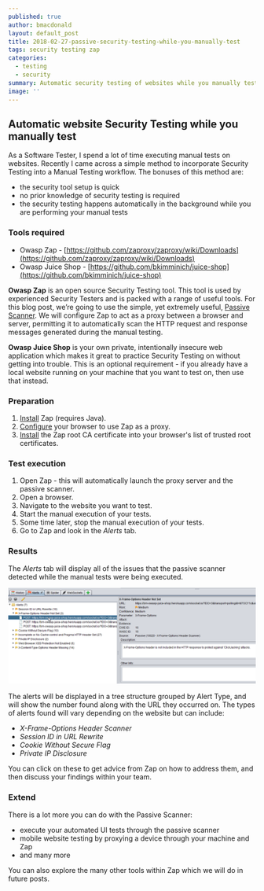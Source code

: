 ```yaml
---
published: true
author: bmacdonald
layout: default_post
title: 2018-02-27-passive-security-testing-while-you-manually-test
tags: security testing zap
categories:
  - testing
  - security
summary: Automatic security testing of websites while you manually test them
image: ''
---
```

## Automatic website Security Testing while you manually test
As a Software Tester, I spend a lot of time executing manual tests on websites. 
Recently I came across a simple method to incorporate Security Testing into a Manual Testing workflow. 
The bonuses of this method are:
  - the security tool setup is quick
  - no prior knowledge of security testing is required
  - the security testing happens automatically in the background while you are performing your manual tests

### Tools required
- Owasp Zap - [https://github.com/zaproxy/zaproxy/wiki/Downloads](https://github.com/zaproxy/zaproxy/wiki/Downloads)
- Owasp Juice Shop - [https://github.com/bkimminich/juice-shop](https://github.com/bkimminich/juice-shop)

**Owasp Zap** is an open source Security Testing tool. This tool is used by experienced Security Testers and is packed with a range of useful tools. For this blog post, we’re going to use the simple, yet extremely useful, [Passive Scanner](https://github.com/zaproxy/zap-core-help/wiki/HelpStartConceptsPscan). We will configure Zap to act as a proxy between a browser and server, permitting it to automatically scan the HTTP request and response messages generated during the manual testing.

**Owasp Juice Shop** is your own private, intentionally insecure web application which makes it great to practice Security Testing on without getting into trouble. This is an optional requirement - if you already have a local website running on your machine that you want to test on, then use that instead.

### Preparation
1. [Install](https://github.com/zaproxy/zaproxy/wiki/Downloads) Zap (requires Java).
2. [Configure](https://github.com/zaproxy/zap-core-help/wiki/HelpStartProxies) your browser to use Zap as a proxy.
3. [Install](https://github.com/zaproxy/zap-core-help/wiki/HelpUiDialogsOptionsDynsslcert#install-zap-root-ca-certificate) the Zap root CA certificate into your browser's list of trusted root certificates.

### Test execution
1. Open Zap - this will automatically launch the proxy server and the passive scanner.
2. Open a browser.
3. Navigate to the website you want to test.
4. Start the manual execution of your tests.
5. Some time later, stop the manual execution of your tests.
6. Go to Zap and look in the _Alerts_ tab.

### Results
The _Alerts_ tab will display all of the issues that the passive scanner detected while the manual tests were being executed. 

![alerts](../assets/Alerts.png)

The alerts will be displayed in a tree structure grouped by Alert Type, and will show the number found along with the URL they occurred on. 
The types of alerts found will vary depending on the website but can include:
 - _X-Frame-Options Header Scanner_
 - _Session ID in URL Rewrite_
 - _Cookie Without Secure Flag_
 - _Private IP Disclosure_
 
You can click on these to get advice from Zap on how to address them, and then discuss your findings within your team. 

### Extend
There is a lot more you can do with the Passive Scanner: 
- execute your automated UI tests through the passive scanner
- mobile website testing by proxying a device through your machine and Zap
- and many more 

You can also explore the many other tools within Zap which we will do in future posts. 
